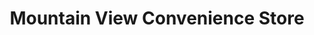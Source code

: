 ---
title: "Mountain View Convenience Store"
url: /fort-william-first-nation/mountain-view-convenience-store/
shop: Lebensmittel
---
